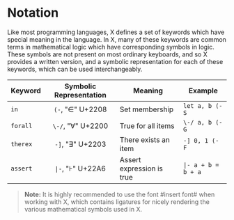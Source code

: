 # Notation

Like most programming languages, X defines a set of keywords which have special meaning in the language. In X, many of these keywords are common terms in mathematical logic which have corresponding symbols in logic. These symbols are not present on most ordinary keyboards, and so X provides a written version, and a symbolic representation for each of these keywords, which can be used interchangeably.

| Keyword  | Symbolic Representation | Meaning                   | Example                    |
| -------- | :---------------------: | ------------------------- | -------------------------- |
| `in`     |    `(-`, "∈" U+2208      | Set membership            | `let a, b (- S`             |
| `forall` |    `\-/`, "∀" U+2200      | True for all items        | `\-/ a, b (- G`               |
| `therex` |    `-]`, "∃" U+2203      | There exists an item      | `-] 0, 1 (- F`               |
| `assert` |    `\|-`, "⊦" U+22A6    | Assert expression is true | `\|- a + b = b + a`        |

> **Note:**
> It is highly recommended to use the font #insert font# when working with X, which contains ligatures for nicely rendering the various mathematical symbols used in X.